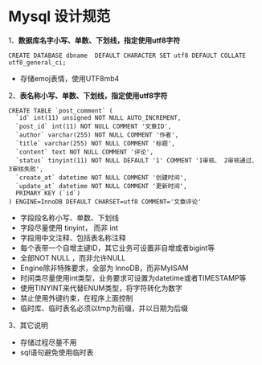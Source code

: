 # Mysql 设计规范

1、**数据库名字小写、单数、下划线，指定使用utf8字符**

```
CREATE DATABASE dbname  DEFAULT CHARACTER SET utf8 DEFAULT COLLATE utf8_general_ci;
```

* 存储emoj表情，使用UTF8mb4

2、**表名称小写、单数、下划线，指定使用utf8字符**

    CREATE TABLE `post_comment` (
      `id` int(11) unsigned NOT NULL AUTO_INCREMENT,
      `post_id` int(11) NOT NULL COMMENT '文章ID',
      `author` varchar(255) NOT NULL COMMENT '作者',
      `title` varchar(255) NOT NULL COMMENT '标题',
      `content` text NOT NULL COMMENT '评论',
      `status` tinyint(11) NOT NULL DEFAULT '1' COMMENT '1审核、 2审核通过、 3审核失败',
      `create_at` datetime NOT NULL COMMENT '创建时间',
      `update_at` datetime NOT NULL COMMENT '更新时间',
      PRIMARY KEY (`id`)
    ) ENGINE=InnoDB DEFAULT CHARSET=utf8 COMMENT='文章评论'

* 字段段名称小写、单数、下划线
* 字段尽量使用 tinyint， 而非 int
* 字段用中文注释、包括表名称注释
* 每个表带一个自增主键ID，其它业务可设置非自增或者bigint等
* 全部NOT NULL ，而非允许NULL
* Engine除非特殊要求，全部为 InnoDB，而非MyISAM
* 时间类尽量使用int类型，业务要求可设置为datetime或者TIMESTAMP等
* 使用TINYINT来代替ENUM类型，将字符转化为数字
* 禁止使用外键约束，在程序上面控制
* 临时库、临时表名必须以tmp为前缀，并以日期为后缀

3、其它说明
* 存储过程尽量不用
* sql语句避免使用临时表



